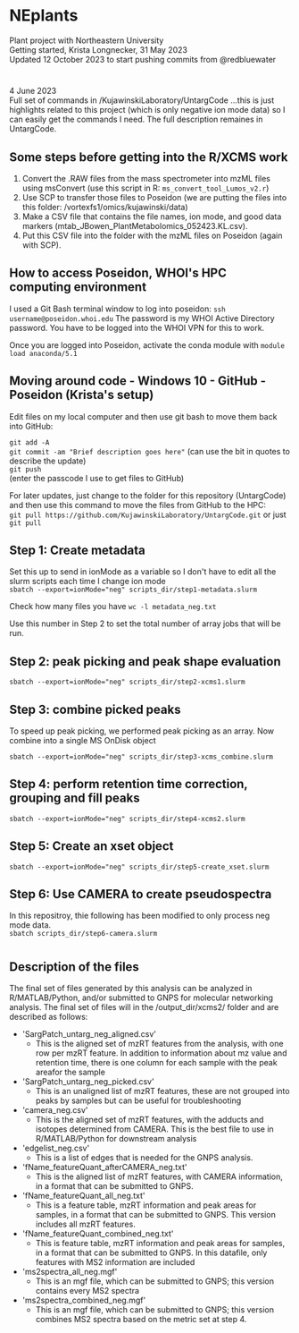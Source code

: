 # NEplants
Plant project with Northeastern University\
Getting started, Krista Longnecker, 31 May 2023\
Updated 12 October 2023 to start pushing commits from @redbluewater

# 
4 June 2023\
Full set of commands in /KujawinskiLaboratory/UntargCode ...this is just highlights related to this project (which is only negative ion mode data) so I can easily get the commands I need. The full description remaines in UntargCode.

## Some steps before getting into the R/XCMS work
1. Convert the .RAW files from the mass spectrometer into mzML files using msConvert (use this script in R: ``ms_convert_tool_Lumos_v2.r``)
2. Use SCP to transfer those files to Poseidon (we are putting the files into this folder: /vortexfs1/omics/kujawinski/data)
3. Make a CSV file that contains the file names, ion mode, and good data markers (mtab_JBowen_PlantMetabolomics_052423.KL.csv).
4. Put this CSV file into the folder with the mzML files on Poseidon (again with SCP). 

## How to access Poseidon, WHOI's HPC computing environment
I used a Git Bash terminal window to log into poseidon:
```ssh username@poseidon.whoi.edu```
The password is my WHOI Active Directory password. You have to be logged into the WHOI VPN for this to work. 

Once you are logged into Poseidon, activate the conda module with ```module load anaconda/5.1```

## Moving around code - Windows 10 - GitHub - Poseidon (Krista's setup)
Edit files on my local computer and then use git bash to move them back into GitHub:

```git add -A```\
```git commit -am "Brief description goes here"``` (can use the bit in quotes to describe the update)\
```git push```\
(enter the passcode I use to get files to GitHub)

For later updates, just change to the folder for this repository (UntargCode) and then use this command to move the files from GitHub to the HPC:\
```git pull https://github.com/KujawinskiLaboratory/UntargCode.git``` or just ```git pull```

## Step 1: Create metadata
Set this up to send in ionMode as a variable so I don't have to edit all the slurm scripts each time I change ion mode\
```sbatch --export=ionMode="neg" scripts_dir/step1-metadata.slurm```

Check how many files you have 
```wc -l metadata_neg.txt```

Use this number in Step 2 to set the total number of array jobs that will be run.

## Step 2: peak picking and peak shape evaluation
```sbatch --export=ionMode="neg" scripts_dir/step2-xcms1.slurm```

## Step 3: combine picked peaks
To speed up peak picking, we performed peak picking as an array. Now combine into a single MS OnDisk object

```sbatch --export=ionMode="neg" scripts_dir/step3-xcms_combine.slurm```

## Step 4: perform retention time correction, grouping and fill peaks
```sbatch --export=ionMode="neg" scripts_dir/step4-xcms2.slurm```

## Step 5: Create an xset object 
```sbatch --export=ionMode="neg" scripts_dir/step5-create_xset.slurm```

## Step 6: Use CAMERA to create pseudospectra
In this repositroy, thie following has been modified to only process neg mode data.\
```sbatch scripts_dir/step6-camera.slurm```

#
## Description of the files
The final set of files generated by this analysis can be analyzed in R/MATLAB/Python, and/or submitted to GNPS for molecular networking analysis. 
The final set of files will in the /output_dir/xcms2/ folder and are described as follows:

* 'SargPatch_untarg_neg_aligned.csv'
  * This is the aligned set of mzRT features from the analysis, with one row per mzRT feature. In addition to information about mz value and retention time, there is one column for each sample with the peak areafor the sample
* 'SargPatch_untarg_neg_picked.csv'
  * This is an unaligned list of mzRT features, these are not grouped into peaks by samples but can be useful for troubleshooting
* 'camera_neg.csv'
  * This is the aligned set of mzRT features, with the adducts and isotopes determined from CAMERA. This is the best file to use in R/MATLAB/Python for downstream analysis
* 'edgelist_neg.csv'
  * This is a list of edges that is needed for the GNPS analysis.
* 'fName_featureQuant_afterCAMERA_neg.txt'
  * This is the aligned list of mzRT features, with CAMERA information, in a format that can be submitted to GNPS.
* 'fName_featureQuant_all_neg.txt'
  * This is a feature table, mzRT information and peak areas for samples, in a format that can be submitted to GNPS. This version includes all mzRT features.
* 'fName_featureQuant_combined_neg.txt'
  * This is feature table, mzRT information and peak areas for samples, in a format that can be submitted to GNPS. In this datafile, only features with MS2 information are included
* 'ms2spectra_all_neg.mgf'
  * This is an mgf file, which can be submitted to GNPS; this version contains every MS2 spectra 
* 'ms2spectra_combined_neg.mgf'
  * This is an mgf file, which can be submitted to GNPS; this version combines MS2 spectra based on the metric set at step 4.
